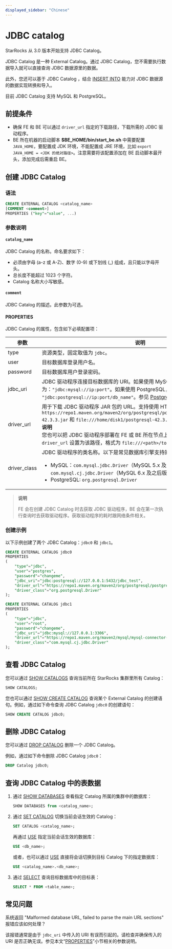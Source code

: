 ```yaml
---
displayed_sidebar: "Chinese"
---
```


# JDBC catalog

StarRocks 从 3.0 版本开始支持 JDBC Catalog。

JDBC Catalog 是一种 External Catalog。通过 JDBC Catalog，您不需要执行数据导入就可以直接查询 JDBC 数据源里的数据。

此外，您还可以基于 JDBC Catalog ，结合 [INSERT INTO](../../sql-reference/sql-statements/data-manipulation/INSERT.md) 能力对 JDBC 数据源的数据实现转换和导入。

目前 JDBC Catalog 支持 MySQL 和 PostgreSQL。

## 前提条件

- 确保 FE 和 BE 可以通过 `driver_url` 指定的下载路径，下载所需的 JDBC 驱动程序。
- BE 所在机器的启动脚本 **$BE_HOME/bin/start_be.sh** 中需要配置 `JAVA_HOME`，要配置成 JDK 环境，不能配置成 JRE 环境，比如 `export JAVA_HOME = <JDK 的绝对路径>`。注意需要将该配置添加在 BE 启动脚本最开头，添加完成后需重启 BE。

## 创建 JDBC Catalog

### 语法

```SQL
CREATE EXTERNAL CATALOG <catalog_name>
[COMMENT <comment>]
PROPERTIES ("key"="value", ...)
```

### 参数说明

#### `catalog_name`

JDBC Catalog 的名称。命名要求如下：

- 必须由字母 (a-z 或 A-Z)、数字 (0-9) 或下划线 (_) 组成，且只能以字母开头。
- 总长度不能超过 1023 个字符。
- Catalog 名称大小写敏感。

#### `comment`

JDBC Catalog 的描述。此参数为可选。

#### PROPERTIES

JDBC Catalog 的属性，包含如下必填配置项：

| **参数**     | **说明**                                                     |
| ------------ | ------------------------------------------------------------ |
| type         | 资源类型，固定取值为 `jdbc`。                                |
| user         | 目标数据库登录用户名。                                       |
| password     | 目标数据库用户登录密码。                                     |
| jdbc_uri     | JDBC 驱动程序连接目标数据库的 URI。如果使用 MySQL，格式为：`"jdbc:mysql://ip:port"`。如果使用 PostgreSQL，格式为 `"jdbc:postgresql://ip:port/db_name"`。参见 [PostgreSQL](https://jdbc.postgresql.org/documentation/head/connect.html) 官网文档。 |
| driver_url   | 用于下载 JDBC 驱动程序 JAR 包的 URL。支持使用 HTTP 协议或者 file 协议，例如`https://repo1.maven.org/maven2/org/postgresql/postgresql/42.3.3/postgresql-42.3.3.jar` 和 `file:///home/disk1/postgresql-42.3.3.jar`。<br />**说明**<br />您也可以把 JDBC 驱动程序部署在 FE 或 BE 所在节点上任意相同路径下，然后把 `driver_url` 设置为该路径，格式为 `file:///<path>/to/the/driver`。 |
| driver_class | JDBC 驱动程序的类名称。以下是常见数据库引擎支持的 JDBC 驱动程序类名称：<ul><li>MySQL：`com.mysql.jdbc.Driver`（MySQL 5.x 及之前版本）、`com.mysql.cj.jdbc.Driver`（MySQL 6.x 及之后版本）</li><li>PostgreSQL: `org.postgresql.Driver`</li></ul> |

> **说明**
>
> FE 会在创建 JDBC Catalog 时去获取 JDBC 驱动程序，BE 会在第一次执行查询时去获取驱动程序。获取驱动程序的耗时跟网络条件相关。

### 创建示例

以下示例创建了两个 JDBC Catalog：`jdbc0` 和 `jdbc1`。

```SQL
CREATE EXTERNAL CATALOG jdbc0
PROPERTIES
(
    "type"="jdbc",
    "user"="postgres",
    "password"="changeme",
    "jdbc_uri"="jdbc:postgresql://127.0.0.1:5432/jdbc_test",
    "driver_url"="https://repo1.maven.org/maven2/org/postgresql/postgresql/42.3.3/postgresql-42.3.3.jar",
    "driver_class"="org.postgresql.Driver"
);

CREATE EXTERNAL CATALOG jdbc1
PROPERTIES
(
    "type"="jdbc",
    "user"="root",
    "password"="changeme",
    "jdbc_uri"="jdbc:mysql://127.0.0.1:3306",
    "driver_url"="https://repo1.maven.org/maven2/mysql/mysql-connector-java/8.0.28/mysql-connector-java-8.0.28.jar",
    "driver_class"="com.mysql.cj.jdbc.Driver"
);
```

## 查看 JDBC Catalog

您可以通过 [SHOW CATALOGS](../../sql-reference/sql-statements/data-manipulation/SHOW_CATALOGS.md) 查询当前所在 StarRocks 集群里所有 Catalog：

```SQL
SHOW CATALOGS;
```

您也可以通过 [SHOW CREATE CATALOG](../../sql-reference/sql-statements/data-manipulation/SHOW_CREATE_CATALOG.md) 查询某个 External Catalog 的创建语句。例如，通过如下命令查询 JDBC Catalog `jdbc0` 的创建语句：

```SQL
SHOW CREATE CATALOG jdbc0;
```

## 删除 JDBC Catalog

您可以通过 [DROP CATALOG](../../sql-reference/sql-statements/data-definition/DROP_CATALOG.md) 删除一个 JDBC Catalog。

例如，通过如下命令删除 JDBC Catalog `jdbc0`：

```SQL
DROP Catalog jdbc0;
```

## 查询 JDBC Catalog 中的表数据

1. 通过 [SHOW DATABASES](../../sql-reference/sql-statements/data-manipulation/SHOW_DATABASES.md) 查看指定 Catalog 所属的集群中的数据库：

   ```SQL
   SHOW DATABASES from <catalog_name>;
   ```

2. 通过 [SET CATALOG](../../sql-reference/sql-statements/data-definition/SET_CATALOG.md) 切换当前会话生效的 Catalog：

    ```SQL
    SET CATALOG <catalog_name>;
    ```

    再通过 [USE](../../sql-reference/sql-statements/data-definition/USE.md) 指定当前会话生效的数据库：

    ```SQL
    USE <db_name>;
    ```

    或者，也可以通过 [USE](../../sql-reference/sql-statements/data-definition/USE.md) 直接将会话切换到目标 Catalog 下的指定数据库：

    ```SQL
    USE <catalog_name>.<db_name>;
    ```

3. 通过 [SELECT](../../sql-reference/sql-statements/data-manipulation/SELECT.md) 查询目标数据库中的目标表：

   ```SQL
   SELECT * FROM <table_name>;
   ```

## 常见问题

系统返回 "Malformed database URL, failed to parse the main URL sections" 报错应该如何处理？

该报错通常是由于 `jdbc_uri` 中传入的 URI 有误而引起的。请检查并确保传入的 URI 是否正确无误。参见本文“[PROPERTIES](#properties)”小节相关的参数说明。
